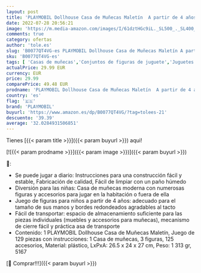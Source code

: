 ```yaml
---
layout: post
title: 'PLAYMOBIL Dollhouse Casa de Muñecas Maletín  A partir de 4 años  Multicolor  Miscelanea  5167 '
date: 2022-07-28 20:56:21
image: 'https://m.media-amazon.com/images/I/61dztHGc9iL._SL500_._SL400_.jpg'
comments: true
category: ofertas
author: 'tole.es'
slug: 'B0077QT4VG-es PLAYMOBIL Dollhouse Casa de Muñecas Maletín A partir de 4...'
sku: 'B0077QT4VG-es'
tags: [ 'Casas de muñecas','Conjuntos de figuras de juguete','Juguetes','Juguetes y juegos','Muñecas y accesorios','Muñecos y figuras','playmobil','🇪🇸', ]
actualPrice: 29.99 EUR
currency: EUR
price: 29.99
comparePrice: 49.48 EUR
prodname: 'PLAYMOBIL Dollhouse Casa de Muñecas Maletín  A partir de 4 años  Multicolor  Miscelanea  5167 '
country: 'es'
flag: '🇪🇸'
brand: 'PLAYMOBIL'
buyurl: 'https://www.amazon.es/dp/B0077QT4VG/?tag=tolees-21'
descuento: '39.39'
average: '32.0284931506851'
---
```


Tienes [{{< param title >}}]({{< param buyurl >}}) aqui!

[![{{< param prodname >}}]({{< param image >}})]({{< param buyurl >}})

🔎:

- Se puede jugar a diario: Instrucciones para una construcción fácil y estable, Fabricación de calidad, Fácil de limpiar con un paño húmedo
- Diversión para las niñas: Casa de muñecas moderna con numerosas figuras y accesorios para jugar en la habitación o fuera de ella
- Juego de figuras para niños a partir de 4 años: adecuado para el tamaño de sus manos y bordes redondeados agradables al tacto
- Fácil de transportar: espacio de almacenamiento suficiente para las piezas individuales (muebles y accesorios para muñecas), mecanismo de cierre fácil y práctica asa de transporte
- Contenido: 1 PLAYMOBIL Dollhouse Casa de Muñecas Maletín, Juego de 129 piezas con instrucciones: 1 Casa de muñecas, 3 figuras, 125 accesorios, Material: plástico, LxPxA: 26.5 x 24 x 27 cm, Peso: 1 313 gr, 5167

[🛒 Comprar!!!]({{< param buyurl >}})
